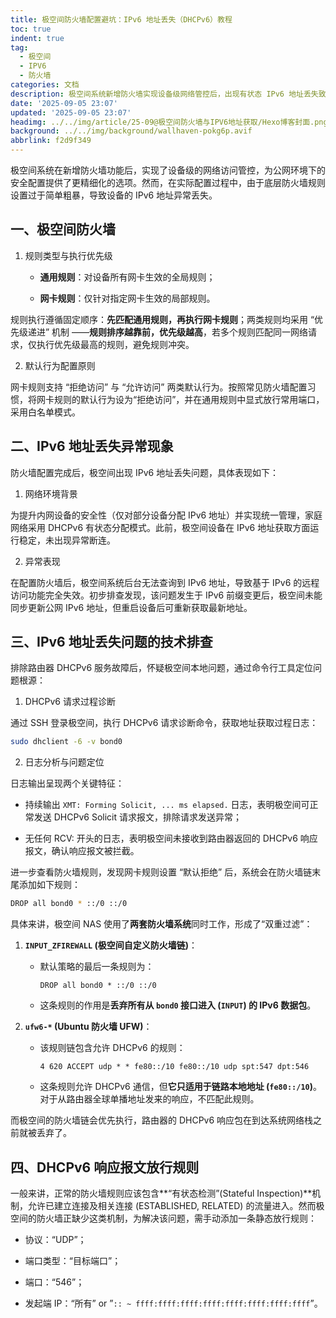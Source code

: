 ```yaml
---
title: 极空间防火墙配置避坑：IPv6 地址丢失（DHCPv6）教程
toc: true
indent: true
tag:
  - 极空间
  - IPV6
  - 防火墙
categories: 文档
description: 极空间系统新增防火墙实现设备级网络管控后，出现有状态 IPv6 地址丢失致远程访问失效问题。本文详细记录问题排查（定位 DHCPv6 响应被双重防火墙拦截）及解决方案（手动添加 UDP 546 端口放行规则）。
date: '2025-09-05 23:07'
updated: '2025-09-05 23:07'
headimg: ../../img/article/25-09@极空间防火墙与IPV6地址获取/Hexo博客封面.png
background: ../../img/background/wallhaven-pokg6p.avif
abbrlink: f2d9f349
---
```


极空间系统在新增防火墙功能后，实现了设备级的网络访问管控，为公网环境下的安全配置提供了更精细化的选项。然而，在实际配置过程中，由于底层防火墙规则设置过于简单粗暴，导致设备的 IPv6 地址异常丢失。

<!-- more -->

## 一、极空间防火墙

1. 规则类型与执行优先级

   - **通用规则**：对设备所有网卡生效的全局规则；


   - **网卡规则**：仅针对指定网卡生效的局部规则。


规则执行遵循固定顺序：**先匹配通用规则，再执行网卡规则**；两类规则均采用 “优先级递进” 机制 ——**规则排序越靠前，优先级越高**，若多个规则匹配同一网络请求，仅执行优先级最高的规则，避免规则冲突。

2. 默认行为配置原则

网卡规则支持 “拒绝访问” 与 “允许访问” 两类默认行为。按照常见防火墙配置习惯，将网卡规则的默认行为设为“拒绝访问”，并在通用规则中显式放行常用端口，采用白名单模式。

## 二、IPv6 地址丢失异常现象

防火墙配置完成后，极空间出现 IPv6 地址丢失问题，具体表现如下：

1. 网络环境背景

为提升内网设备的安全性（仅对部分设备分配 IPv6 地址）并实现统一管理，家庭网络采用 DHCPv6 有状态分配模式。此前，极空间设备在 IPv6 地址获取方面运行稳定，未出现异常断连。

2. 异常表现​

在配置防火墙后，极空间系统后台无法查询到 IPv6 地址，导致基于 IPv6 的远程访问功能完全失效。初步排查发现，该问题发生于 IPv6 前缀变更后，极空间未能同步更新公网 IPv6 地址，但重启设备后可重新获取最新地址。

## 三、IPv6 地址丢失问题的技术排查

排除路由器 DHCPv6 服务故障后，怀疑极空间本地问题，通过命令行工具定位问题根源：

1. DHCPv6 请求过程诊断

通过 SSH 登录极空间，执行 DHCPv6 请求诊断命令，获取地址获取过程日志：

```sh
sudo dhclient -6 -v bond0
```

2. 日志分析与问题定位

日志输出呈现两个关键特征：

- 持续输出 `XMT: Forming Solicit, ... ms elapsed.` 日志，表明极空间可正常发送 DHCPv6 Solicit 请求报文，排除请求发送异常；

- 无任何 RCV: 开头的日志，表明极空间未接收到路由器返回的 DHCPv6 响应报文，确认响应报文被拦截。

进一步查看防火墙规则，发现网卡规则设置 “默认拒绝” 后，系统会在防火墙链末尾添加如下规则：

```sh
DROP all bond0 * ::/0 ::/0
```

具体来讲，极空间 NAS 使用了**两套防火墙系统**同时工作，形成了“双重过滤”：

1. **`INPUT_ZFIREWALL` (极空间自定义防火墙链)**：
   - 默认策略的最后一条规则为：
   
     `DROP all bond0 * ::/0 ::/0`
   
   - 这条规则的作用是**丢弃所有从 `bond0` 接口进入 (`INPUT`) 的 IPv6 数据包**。
   
2. **`ufw6-*` (Ubuntu 防火墙 UFW)**：
   
   - 该规则链包含允许 DHCPv6 的规则：
     
     `4 620 ACCEPT udp * * fe80::/10 fe80::/10 udp spt:547 dpt:546`
   - 这条规则允许 DHCPv6 通信，但**它只适用于链路本地地址 (`fe80::/10`)**。对于从路由器全球单播地址发来的响应，不匹配此规则。

而极空间的防火墙链会优先执行，路由器的 DHCPv6 响应包在到达系统网络栈之前就被丢弃了。

## 四、DHCPv6 响应报文放行规则

一般来讲，正常的防火墙规则应该包含**“有状态检测”(Stateful Inspection)**机制，允许已建立连接及相关连接 (ESTABLISHED, RELATED) 的流量进入。然而极空间的防火墙正缺少这类机制，为解决该问题，需手动添加一条静态放行规则：

- 协议：“UDP”；

- 端口类型：“目标端口”；

- 端口：“546”；
- 发起端 IP：“所有” or ”`:: ~ ffff:ffff:ffff:ffff:ffff:ffff:ffff:ffff`”。

